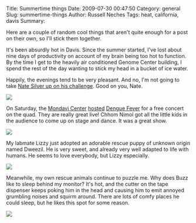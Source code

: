 Title: Summertime things
Date: 2009-07-30 00:47:50
Category: general
Slug: summertime-things
Author: Russell Neches
Tags: heat, california, davis
Summary: 


Here are a couple of random cool things that aren't quite enough for a
post on their own, so I'll stick them together.

It's been absurdly hot in Davis. Since the summer started, I've lost
about nine days of productivity on account of my brain being too hot to
function. By the time I get to the heavily air conditioned Genome Center
building, I spend the rest of the day wanting to stick my head in a
bucket of ice water.

Happily, the evenings tend to be very pleasant. And no, I'm not going to
take [Nate Silver up on his
challenge](http://www.fivethirtyeight.com/2009/07/challenge-to-climate-change-skeptics.html).
Good on you, Nate.

![](http://vort.org/media/images/sunset_in_davis.jpg)

On Saturday, the [Mondavi Center](http://www.mondaviarts.org/)
[hosted](http://www.mondaviarts.org/events/event.cfm?event_id=803&season=2009)
[Dengue Fever](http://www.myspace.com/denguefevermusic) for a free
concert on the quad. They are really great live! Chhom Nimol got all the
little kids in the audience to come up on stage and dance. It was a
great show.

![](http://vort.org/media/images/dengue_fever_davis.jpg)

My labmate Lizzy just adopted an adorable rescue puppy of unknown origin
named Dweezil. He is very sweet, and already very well adapted to life
with humans. He seems to love everybody, but Lizzy especially.

![](http://vort.org/media/images/dweezil_dog.jpg)

Meanwhile, my own rescue animals continue to puzzle me. Why does Buzz
like to sleep behind my monitor? It's hot, and the cutter on the tape
dispenser keeps poking him in the head and causing him to emit annoyed
grumbling noises and squirm around. There are lots of comfy places he
could sleep, but he likes this spot for some reason.

![](http://vort.org/media/images/cat_lcd.jpg)
